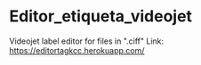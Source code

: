# Editor_etiqueta_videojet
Videojet label editor for files in  ".ciff"
Link: https://editortagkcc.herokuapp.com/
